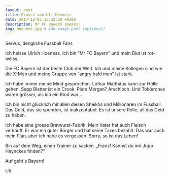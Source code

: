 ```yaml
---
layout: post
title: Grüsse von Uli Hoeness
date: 2017-12-05 13:32:20 +0300
description: Mr FC Bayern speaks!
img: hoeness.jpg # Add image post (optional)
---
```


Servus, denglishe Fussball Fans

Ich heisse Ulrich Hoeness. Ich bin “Mr FC Bayern” und mein Blut ist rot-weiss.

Die FC Bayern ist der beste Club der Welt. Ich und meine Kollegen sind wie die X-Men und meine Gruppe von “angry bald men” ist stark. 

Ich habe immer meine Mind gesprochen. Lothar Matthäus kann zur Hölle gehen. Sepp Blatter ist ein Crook. Piers Morgan? Arschloch. Und Toblerones waren grösser, als ich ein Kind war …

Ich bin nicht glücklich mit allen diesen Sheikhs und Millionären im Fussball. Das Geld, das sie spenden, ist inakzeptabel. Es ist unsere Rolle, all das Geld zu haben.

Ich habe eine grosse Bratwurst-Fabrik. Mein Vater hat auch Fleisch verkauft. Er war ein guter Bürger und hat seine Taxes bezahlt. Das war auch mein Plan, aber ich habe es vergessen. Sorry, so ist das Leben!

Bin auf dem Weg, einen Trainer zu sacken. „Franz! Kannst du mir Jupp Heynckes finden?“

Auf geht's Bayern!

Uli
